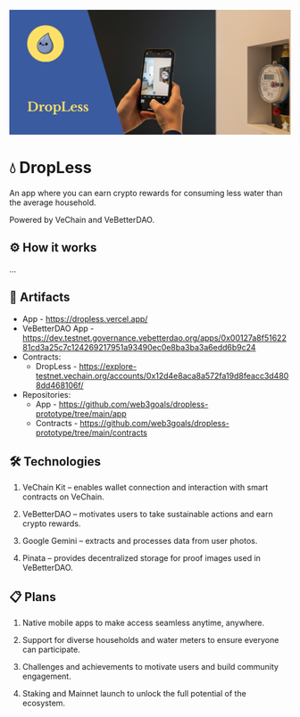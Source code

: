 ![Hero](/hero.png)

# 💧 DropLess

An app where you can earn crypto rewards for consuming less water than the average household.

Powered by VeChain and VeBetterDAO.

## ⚙️ How it works

...

## 🔗 Artifacts

- App - https://dropless.vercel.app/
- VeBetterDAO App - https://dev.testnet.governance.vebetterdao.org/apps/0x00127a8f5162281cd3a25c7c124269217951a93490ec0e8ba3ba3a6edd6b9c24
- Contracts:
  - DropLess - https://explore-testnet.vechain.org/accounts/0x12d4e8aca8a572fa19d8feacc3d4808dd468106f/
- Repositories:
  - App - https://github.com/web3goals/dropless-prototype/tree/main/app
  - Contracts - https://github.com/web3goals/dropless-prototype/tree/main/contracts

## 🛠️ Technologies

1. VeChain Kit – enables wallet connection and interaction with smart contracts on VeChain.

2. VeBetterDAO – motivates users to take sustainable actions and earn crypto rewards.

3. Google Gemini – extracts and processes data from user photos.

4. Pinata – provides decentralized storage for proof images used in VeBetterDAO.

## 📋 Plans

1. Native mobile apps to make access seamless anytime, anywhere.

2. Support for diverse households and water meters to ensure everyone can participate.

3. Challenges and achievements to motivate users and build community engagement.

4. Staking and Mainnet launch to unlock the full potential of the ecosystem.
